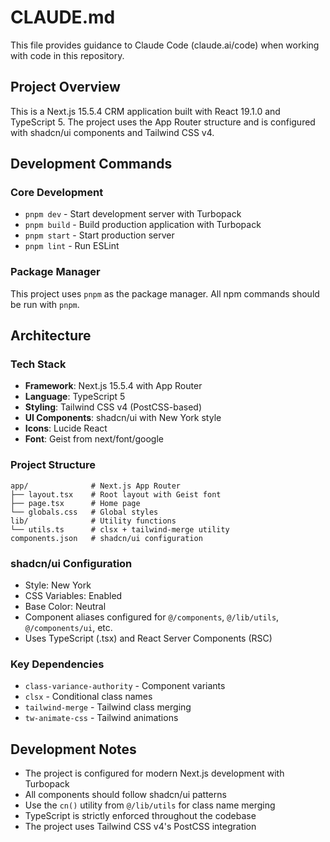 # CLAUDE.md

This file provides guidance to Claude Code (claude.ai/code) when working with code in this repository.

## Project Overview

This is a Next.js 15.5.4 CRM application built with React 19.1.0 and TypeScript 5. The project uses the App Router structure and is configured with shadcn/ui components and Tailwind CSS v4.

## Development Commands

### Core Development
- `pnpm dev` - Start development server with Turbopack
- `pnpm build` - Build production application with Turbopack
- `pnpm start` - Start production server
- `pnpm lint` - Run ESLint

### Package Manager
This project uses `pnpm` as the package manager. All npm commands should be run with `pnpm`.

## Architecture

### Tech Stack
- **Framework**: Next.js 15.5.4 with App Router
- **Language**: TypeScript 5
- **Styling**: Tailwind CSS v4 (PostCSS-based)
- **UI Components**: shadcn/ui with New York style
- **Icons**: Lucide React
- **Font**: Geist from next/font/google

### Project Structure
```
app/              # Next.js App Router
├── layout.tsx    # Root layout with Geist font
├── page.tsx      # Home page
└── globals.css   # Global styles
lib/              # Utility functions
└── utils.ts      # clsx + tailwind-merge utility
components.json   # shadcn/ui configuration
```

### shadcn/ui Configuration
- Style: New York
- CSS Variables: Enabled
- Base Color: Neutral
- Component aliases configured for `@/components`, `@/lib/utils`, `@/components/ui`, etc.
- Uses TypeScript (.tsx) and React Server Components (RSC)

### Key Dependencies
- `class-variance-authority` - Component variants
- `clsx` - Conditional class names
- `tailwind-merge` - Tailwind class merging
- `tw-animate-css` - Tailwind animations

## Development Notes

- The project is configured for modern Next.js development with Turbopack
- All components should follow shadcn/ui patterns
- Use the `cn()` utility from `@/lib/utils` for class name merging
- TypeScript is strictly enforced throughout the codebase
- The project uses Tailwind CSS v4's PostCSS integration